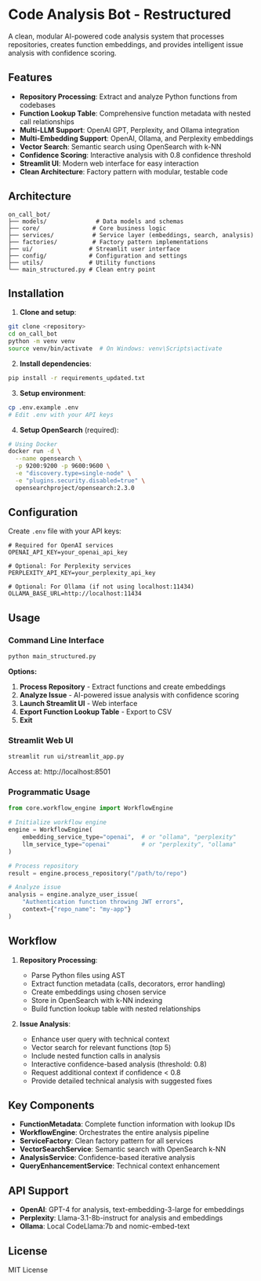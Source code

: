 # Code Analysis Bot - Restructured

A clean, modular AI-powered code analysis system that processes repositories, creates function embeddings, and provides intelligent issue analysis with confidence scoring.

## Features

- **Repository Processing**: Extract and analyze Python functions from codebases
- **Function Lookup Table**: Comprehensive function metadata with nested call relationships
- **Multi-LLM Support**: OpenAI GPT, Perplexity, and Ollama integration
- **Multi-Embedding Support**: OpenAI, Ollama, and Perplexity embeddings
- **Vector Search**: Semantic search using OpenSearch with k-NN
- **Confidence Scoring**: Interactive analysis with 0.8 confidence threshold
- **Streamlit UI**: Modern web interface for easy interaction
- **Clean Architecture**: Factory pattern with modular, testable code

## Architecture

```
on_call_bot/
├── models/              # Data models and schemas
├── core/               # Core business logic
├── services/           # Service layer (embeddings, search, analysis)
├── factories/          # Factory pattern implementations
├── ui/                # Streamlit user interface
├── config/            # Configuration and settings
├── utils/             # Utility functions
└── main_structured.py # Clean entry point
```

## Installation

1. **Clone and setup**:
```bash
git clone <repository>
cd on_call_bot
python -m venv venv
source venv/bin/activate  # On Windows: venv\Scripts\activate
```

2. **Install dependencies**:
```bash
pip install -r requirements_updated.txt
```

3. **Setup environment**:
```bash
cp .env.example .env
# Edit .env with your API keys
```

4. **Setup OpenSearch** (required):
```bash
# Using Docker
docker run -d \
  --name opensearch \
  -p 9200:9200 -p 9600:9600 \
  -e "discovery.type=single-node" \
  -e "plugins.security.disabled=true" \
  opensearchproject/opensearch:2.3.0
```

## Configuration

Create `.env` file with your API keys:

```env
# Required for OpenAI services
OPENAI_API_KEY=your_openai_api_key

# Optional: For Perplexity services
PERPLEXITY_API_KEY=your_perplexity_api_key

# Optional: For Ollama (if not using localhost:11434)
OLLAMA_BASE_URL=http://localhost:11434
```

## Usage

### Command Line Interface

```bash
python main_structured.py
```

**Options:**
1. **Process Repository** - Extract functions and create embeddings
2. **Analyze Issue** - AI-powered issue analysis with confidence scoring
3. **Launch Streamlit UI** - Web interface
4. **Export Function Lookup Table** - Export to CSV
5. **Exit**

### Streamlit Web UI

```bash
streamlit run ui/streamlit_app.py
```

Access at: http://localhost:8501

### Programmatic Usage

```python
from core.workflow_engine import WorkflowEngine

# Initialize workflow engine
engine = WorkflowEngine(
    embedding_service_type="openai",  # or "ollama", "perplexity"
    llm_service_type="openai"         # or "perplexity", "ollama"
)

# Process repository
result = engine.process_repository("/path/to/repo")

# Analyze issue
analysis = engine.analyze_user_issue(
    "Authentication function throwing JWT errors",
    context={"repo_name": "my-app"}
)
```

## Workflow

1. **Repository Processing**:
   - Parse Python files using AST
   - Extract function metadata (calls, decorators, error handling)
   - Create embeddings using chosen service
   - Store in OpenSearch with k-NN indexing
   - Build function lookup table with nested relationships

2. **Issue Analysis**:
   - Enhance user query with technical context
   - Vector search for relevant functions (top 5)
   - Include nested function calls in analysis
   - Interactive confidence-based analysis (threshold: 0.8)
   - Request additional context if confidence < 0.8
   - Provide detailed technical analysis with suggested fixes

## Key Components

- **FunctionMetadata**: Complete function information with lookup IDs
- **WorkflowEngine**: Orchestrates the entire analysis pipeline
- **ServiceFactory**: Clean factory pattern for all services
- **VectorSearchService**: Semantic search with OpenSearch k-NN
- **AnalysisService**: Confidence-based iterative analysis
- **QueryEnhancementService**: Technical context enhancement

## API Support

- **OpenAI**: GPT-4 for analysis, text-embedding-3-large for embeddings
- **Perplexity**: Llama-3.1-8b-instruct for analysis and embeddings
- **Ollama**: Local CodeLlama:7b and nomic-embed-text

## License

MIT License
